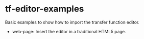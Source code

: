 # tf-editor-examples

Basic examples to show how to import the transfer function editor.

* web-page: Insert the editor in a traditional HTML5 page.

